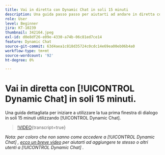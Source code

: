 ```yaml
---
title: Vai in diretta con Dynamic Chat in soli 15 minuti
description: Una guida passo passo per aiutarti ad andare in diretta con il tuo primo dialogo utilizzando il Dynamic Chat in soli 15 minuti!
role: User
level: Beginner
jira: KT-10239
thumbnail: 342164.jpeg
exl-id: d0e8df26-e09e-4330-a74b-06c81ed7ce14
feature: Dynamic Chat
source-git-commit: 63d4aea1c818d35724c0cdc14e69ea00eb06b4a0
workflow-type: tm+mt
source-wordcount: '92'
ht-degree: 0%

---
```


# Vai in diretta con [!UICONTROL Dynamic Chat] in soli 15 minuti.

Una guida dettagliata per iniziare a utilizzare la tua prima finestra di dialogo in soli 15 minuti utilizzando [!UICONTROL Dynamic Chat].

>[!VIDEO](https://video.tv.adobe.com/v/342164/?quality=12&learn=on){transcript=true}

*Nota: per coloro che non sanno come accedere a [!UICONTROL Dynamic Chat] , [ecco un breve video](https://experienceleague.adobe.com/docs/marketo-learn/tutorials/dynamic-chat/user-management.html?lang=it) per aiutarti ad aggiungere te stesso o altri utenti a [!UICONTROL Dynamic Chat] .*
